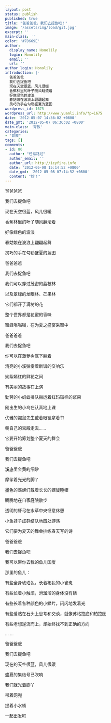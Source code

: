 ```yaml
---
layout: post
status: publish
published: true
title: "爸爸爸爸，我们去捉鱼吧！"
image: '/assets/img/load/git.jpg'
excerpt: ''
main-class: ''
color: '#7D669E'
author:
  display_name: Honolily
  login: Honolily
  email: ''
  url: ''
author_login: Honolily
introduction: |-
  爸爸爸爸
  我们去捉鱼吧
  现在天空很蓝，风儿很暖
  香蕉林里的叶子随风翻滚着
  好像绿色的波浪
  春姑娘在波浪上翩翩起舞
  灵巧的手在勾勒盛夏的蓝图
wordpress_id: 1675
wordpress_url: http://www.yuanli.info/?p=1675
date: '2012-05-07 14:36:02 +0800'
date_gmt: '2012-05-07 06:36:02 +0800'
main-class: '育教'
categories:
- "育教"
tags: []
comments:
- id: 80
  author: "经常路过"
  author_email: ''
  author_url: http://icyfire.info
  date: '2012-05-08 15:14:52 +0800'
  date_gmt: '2012-05-08 07:14:52 +0800'
  content: "妙！"
---
```

爸爸爸爸

我们去捉鱼吧

现在天空很蓝，风儿很暖

香蕉林里的叶子随风翻滚着

好像绿色的波浪

春姑娘在波浪上翩翩起舞

灵巧的手在勾勒盛夏的蓝图

爸爸爸爸

我们去捉鱼吧

我们可以穿过茂密的荔枝林

以及翠绿的龙眼林、芒果林

它们都开了满树的花

整个世界都是花蜜的香味

蜜蜂嗡嗡嗡，在为夏之盛宴采蜜中

爸爸爸爸

我们去捉鱼吧

你可以在菠萝树底下躺着

清亮的小溪弹奏着新谱的交响乐

姹紫嫣红的鲜花之间

有美丽的故事在上演

勤劳的小蚂蚁排队搬运着红玛瑙样的浆果

刚出生的小鸟在认真地上课

优雅的鼹鼠先生戴着眼镜拿着书

朝自己的宫殿走去&hellip;&hellip;

它要开始筹划整个夏天的舞会

爸爸爸爸

我们去捉鱼吧

溪底里金黄的细砂

摩挲着光光的脚丫

墨色的溪螺们戴着长长的螺旋睡帽

腾腾地在自家庭院散步

透明的虾弓在水草中央惬意休憩

小鱼娃子成群结队地四处游荡

它们要为夏天的舞会排练春天写的诗

爸爸爸爸

我们去捉鱼吧

我可以带你去我的鱼儿国度

那里的鱼儿：

有些全身琥珀色，长着褐色的小雀斑

有些长着小触须，滑溜溜的身体没有鳞

有些长着各种颜色的小鳞片，闪闪地发着光

有些爱贴在石头上思考和交谈，就像苏格拉底和柏拉图

有些老想逆流而上，却始终找不到正确的方向

&hellip; &hellip;

爸爸爸爸

我们去捉鱼吧

现在的天空很蓝，风儿很暖

盛夏的集结号已吹响

我们就光着脚丫

带着网兜

提着小水桶

一起出发吧

